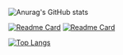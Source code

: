 
![Anurag's GitHub stats](https://github-readme-stats.vercel.app/api?username=ybm1968&show_icons=true&theme=cobalt&include_all_commits=true)

[![Readme Card](https://github-readme-stats.vercel.app/api/pin/?username=ybm1968&repo=ChanterLiving)](https://github.com/anuraghazra/github-readme-stats)
[![Readme Card](https://github-readme-stats.vercel.app/api/pin/?username=ybm1968&repo=DreamAir)](https://github.com/anuraghazra/github-readme-stats)

[![Top Langs](https://github-readme-stats.vercel.app/api/top-langs/?username=anuraghazra)](https://github.com/anuraghazra/github-readme-stats)
